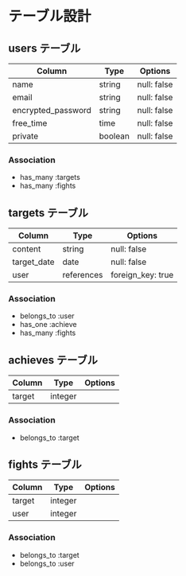 # テーブル設計

## users テーブル

| Column             | Type     | Options     |
| --------           | ------   | ----------- |
| name               | string   | null: false |
| email              | string   | null: false |
| encrypted_password | string   | null: false |
| free_time          | time     | null: false |
| private            | boolean  | null: false |

### Association

- has_many :targets
- has_many :fights

## targets テーブル

| Column       | Type       | Options           |
| ------       | ------     | -----------       |
| content      | string     | null: false       |
| target_date  | date       | null: false       |
| user         | references | foreign_key: true |

### Association

- belongs_to :user
- has_one    :achieve
- has_many   :fights

## achieves テーブル

| Column        | Type       | Options           |
| -------       | ---------- | ----------------- |
| target        | integer    |                   |

### Association

- belongs_to :target

## fights テーブル

| Column        | Type       | Options           |
| -------       | ---------- | ----------------- |
| target        | integer    |                   |
| user          | integer    |                   |

### Association

- belongs_to :target
- belongs_to :user
